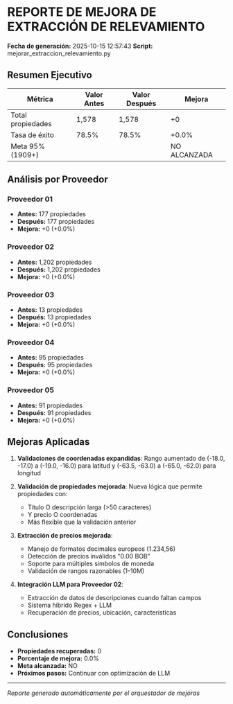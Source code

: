 
# REPORTE DE MEJORA DE EXTRACCIÓN DE RELEVAMIENTO

**Fecha de generación:** 2025-10-15 12:57:43
**Script:** mejorar_extraccion_relevamiento.py

## Resumen Ejecutivo

| Métrica | Valor Antes | Valor Después | Mejora |
|---------|-------------|---------------|--------|
| Total propiedades | 1,578 | 1,578 | +0 |
| Tasa de éxito | 78.5% | 78.5% | +0.0% |
| Meta 95% (1909+) |  |  | NO ALCANZADA |

## Análisis por Proveedor

### Proveedor 01 
- **Antes:** 177 propiedades
- **Después:** 177 propiedades
- **Mejora:** +0 (+0.0%)

### Proveedor 02 
- **Antes:** 1,202 propiedades
- **Después:** 1,202 propiedades
- **Mejora:** +0 (+0.0%)

### Proveedor 03 
- **Antes:** 13 propiedades
- **Después:** 13 propiedades
- **Mejora:** +0 (+0.0%)

### Proveedor 04 
- **Antes:** 95 propiedades
- **Después:** 95 propiedades
- **Mejora:** +0 (+0.0%)

### Proveedor 05 
- **Antes:** 91 propiedades
- **Después:** 91 propiedades
- **Mejora:** +0 (+0.0%)


## Mejoras Aplicadas

1. **Validaciones de coordenadas expandidas**: Rango aumentado de (-18.0, -17.0) a (-19.0, -16.0) para latitud y (-63.5, -63.0) a (-65.0, -62.0) para longitud

2. **Validación de propiedades mejorada**: Nueva lógica que permite propiedades con:
   - Título O descripción larga (>50 caracteres)
   - Y precio O coordenadas
   - Más flexible que la validación anterior

3. **Extracción de precios mejorada**:
   - Manejo de formatos decimales europeos (1.234,56)
   - Detección de precios inválidos "0.00 BOB"
   - Soporte para múltiples símbolos de moneda
   - Validación de rangos razonables (1-10M)

4. **Integración LLM para Proveedor 02**:
   - Extracción de datos de descripciones cuando faltan campos
   - Sistema híbrido Regex + LLM
   - Recuperación de precios, ubicación, características

## Conclusiones

- **Propiedades recuperadas:** 0
- **Porcentaje de mejora:** 0.0%
- **Meta alcanzada:** NO 
- **Próximos pasos:** Continuar con optimización de LLM

---
*Reporte generado automáticamente por el orquestador de mejoras*
